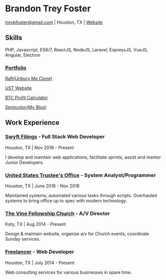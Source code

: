 # Brandon Trey Foster
treybfoster@gmail.com | Houston, TX | [Website](https://treyfoster.com) 

## Skills
PHP, Javascript, ES6/7, ReactJS, NodeJS, Laravel, ExpressJS, VueJS, Angular, Electron

### [Portfolio](https://www.treyfoster.com/#/projects)

[Raft(Unbury Me Clone)](https://raft.treyfoster.com/)

[UST Website](https://www.ch13hou.com/)

[BTC Profit Calculator](https://btcprofitcalc.treyfoster.com/)

[Semicolon(My Blog)](https://semicolon.treyfoster.com/)

## Work Experience

### [Swyft Filings](https://www.swyftfilings.com/) - Full Stack Web Developer

Houston, TX | Nov 2018 - Present

I develop and maintain web applications, facilitate sprints, assist and mentor Junior Developers. 

### [United States Trustee's Office](https://www.ch13hou.com/) - System Analyst/Programmer

Houston, TX | June 2016 - Nov 2018

Maintained systems, automated various tasks through scripts. Overhauled systems to bring office up to spec with modern technology.

### [The Vine Fellowship Church](https://www.vinefellowship.org/) - A/V Director

Katy, TX | Aug 2014 - Present

Design & maintain website, organize a/v for Church events, coordinate Sunday services.

### [Freelancer](https://treyfoster.com) - Web Developer

Houston, TX | July 2014 - Present

Web consulting services for various businesses in spare time.
